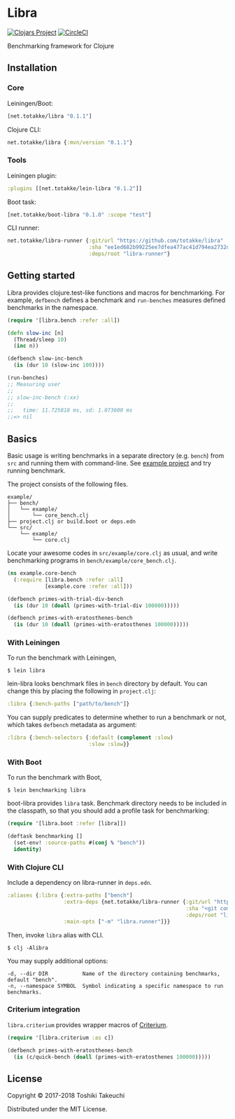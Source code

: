 # Libra

[![Clojars Project](https://img.shields.io/clojars/v/net.totakke/libra.svg)](https://clojars.org/net.totakke/libra)
[![CircleCI](https://circleci.com/gh/totakke/libra.svg?style=svg)](https://circleci.com/gh/totakke/libra)

Benchmarking framework for Clojure

## Installation

### Core

Leiningen/Boot:

```clojure
[net.totakke/libra "0.1.1"]
```

Clojure CLI:

```clojure
net.totakke/libra {:mvn/version "0.1.1"}
```

### Tools

Leiningen plugin:

```clojure
:plugins [[net.totakke/lein-libra "0.1.2"]]
```

Boot task:

```clojure
[net.totakke/boot-libra "0.1.0" :scope "test"]
```

CLI runner:

```clojure
net.totakke/libra-runner {:git/url "https://github.com/totakke/libra"
                          :sha "ee1ed682b99225ee7dfea477ac41d794ea2732d8"
                          :deps/root "libra-runner"}
```

## Getting started

Libra provides clojure.test-like functions and macros for benchmarking. For
example, `defbench` defines a benchmark and `run-benches` measures defined
benchmarks in the namespace.

```clojure
(require '[libra.bench :refer :all])

(defn slow-inc [n]
  (Thread/sleep 10)
  (inc n))

(defbench slow-inc-bench
  (is (dur 10 (slow-inc 100))))

(run-benches)
;; Measuring user
;;
;; slow-inc-bench (:xx)
;;
;;   time: 11.725818 ms, sd: 1.073600 ms
;;=> nil
```

## Basics

Basic usage is writing benchmarks in a separate directory (e.g. `bench`) from
`src` and running them with command-line. See [example project](https://github.com/totakke/libra/tree/master/example)
and try running benchmark.

The project consists of the following files.

```
example/
├── bench/
│   └── example/
│       └── core_bench.clj
├── project.clj or build.boot or deps.edn
└── src/
    └── example/
        └── core.clj
```

Locate your awesome codes in `src/example/core.clj` as usual, and write
benchmarking programs in `bench/example/core_bench.clj`.

```clojure
(ns example.core-bench
  (:require [libra.bench :refer :all]
            [example.core :refer :all]))

(defbench primes-with-trial-div-bench
  (is (dur 10 (doall (primes-with-trial-div 100000)))))

(defbench primes-with-eratosthenes-bench
  (is (dur 10 (doall (primes-with-eratosthenes 100000)))))
```

### With Leiningen

To run the benchmark with Leiningen,

```console
$ lein libra
```

lein-libra looks benchmark files in `bench` directory by default. You can change
this by placing the following in `project.clj`:

```clojure
:libra {:bench-paths ["path/to/bench"]}
```

You can supply predicates to determine whether to run a benchmark or not, which
takes `defbench` metadata as argument:

```clojure
:libra {:bench-selectors {:default (complement :slow)
                          :slow :slow}}
```

### With Boot

To run the benchmark with Boot,

```console
$ lein benchmarking libra
```

boot-libra provides `libra` task. Benchmark directory needs to be included in
the classpath, so that you should add a profile task for benchmarking:

```clojure
(require '[libra.boot :refer [libra]])

(deftask benchmarking []
  (set-env! :source-paths #(conj % "bench"))
  identity)
```

### With Clojure CLI

Include a dependency on libra-runner in `deps.edn`.

```clojure
:aliases {:libra {:extra-paths ["bench"]
                  :extra-deps {net.totakke/libra-runner {:git/url "https://github.com/totakke/libra"
                                                         :sha "<git commit sha>"
                                                         :deps/root "libra-runner"}}
                  :main-opts ["-m" "libra.runner"]}}
```

Then, invoke `libra` alias with CLI.

```console
$ clj -Alibra
```

You may supply additional options:

```
-d, --dir DIR           Name of the directory containing benchmarks, default "bench".
-n, --namespace SYMBOL  Symbol indicating a specific namespace to run benchmarks.
```

### Criterium integration

`libra.criterium` provides wrapper macros of [Criterium](https://github.com/hugoduncan/criterium/).

```clojure
(require '[libra.criterium :as c])

(defbench primes-with-eratosthenes-bench
  (is (c/quick-bench (doall (primes-with-eratosthenes 100000)))))
```

## License

Copyright © 2017-2018 Toshiki Takeuchi

Distributed under the MIT License.
